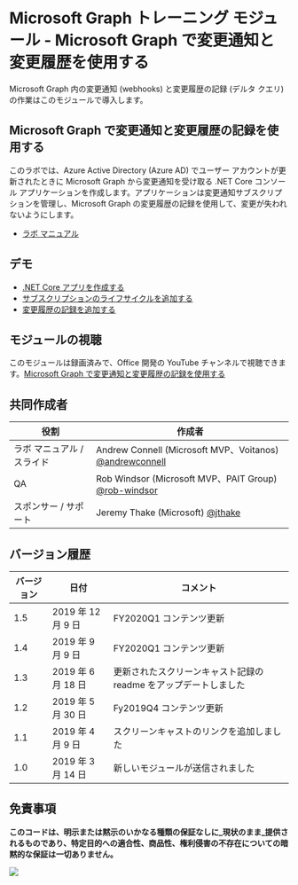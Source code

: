 # Microsoft Graph トレーニング モジュール - Microsoft Graph で変更通知と変更履歴を使用する

Microsoft Graph 内の変更通知 (webhooks) と変更履歴の記録 (デルタ クエリ) の作業はこのモジュールで導入します。

## Microsoft Graph で変更通知と変更履歴の記録を使用する

このラボでは、Azure Active Directory (Azure AD) でユーザー アカウントが更新されたときに Microsoft Graph から変更通知を受け取る .NET Core コンソール アプリケーションを作成します。アプリケーションは変更通知サブスクリプションを管理し、Microsoft Graph の変更履歴の記録を使用して、変更が失われないようにします。

- [ラボ マニュアル](./Lab.md)

## デモ

- [.NET Core アプリを作成する](./demos/01-create-application)
- [サブスクリプションのライフサイクルを追加する](./demos/02-subscription-management)
- [変更履歴の記録を追加する](./demos/03-track-changes)

## モジュールの視聴

このモジュールは録画済みで、Office 開発の YouTube チャンネルで視聴できます。[Microsoft Graph で変更通知と変更履歴の記録を使用する](https://youtu.be/fThiCZmIcMQ)

## 共同作成者

| 役割 | 作成者 |
| -------------------- | ------------------------------------------------------------------------------------- |
| ラボ マニュアル / スライド | Andrew Connell (Microsoft MVP、Voitanos) [@andrewconnell](//github.com/andrewconnell) |
| QA | Rob Windsor (Microsoft MVP、PAIT Group) [@rob-windsor](//github.com/rob-windsor) |
| スポンサー / サポート | Jeremy Thake (Microsoft) [@jthake](//github.com/jthake) |

## バージョン履歴

| バージョン | 日付 | コメント |
| ------- | ----------------- | ------------------------------------------------ |
| 1.5 | 2019 年 12 月 9 日 | FY2020Q1 コンテンツ更新 |
| 1.4 | 2019 年 9 月 9 日 | FY2020Q1 コンテンツ更新 |
| 1.3 | 2019 年 6 月 18 日 | 更新されたスクリーンキャスト記録の readme をアップデートしました |
| 1.2 | 2019 年 5 月 30 日 | Fy2019Q4 コンテンツ更新 |
| 1.1 | 2019 年 4 月 9 日 | スクリーンキャストのリンクを追加しました |
| 1.0 | 2019 年 3 月 14 日 | 新しいモジュールが送信されました |

## 免責事項

**このコードは、明示または黙示のいかなる種類の保証なしに_現状のまま_提供されるものであり、特定目的への適合性、商品性、権利侵害の不存在についての暗黙的な保証は一切ありません。**

<img src="https://telemetry.sharepointpnp.com/msgraph-training-changenotifications" />
